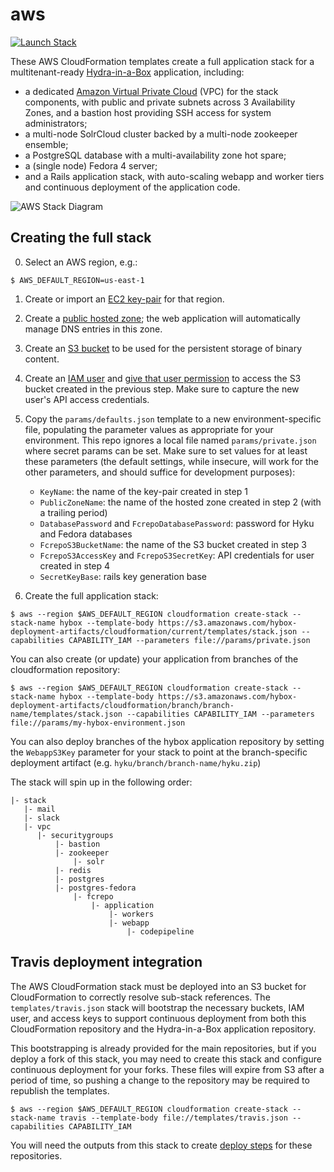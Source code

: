 # aws

[![Launch Stack](https://s3.amazonaws.com/cloudformation-examples/cloudformation-launch-stack.png)](https://console.aws.amazon.com/cloudformation/home?region=us-east-1#/stacks/new?stackName=hybox&templateURL=https://s3.amazonaws.com/hybox-deployment-artifacts/cloudformation/current/templates/stack.json)

These AWS CloudFormation templates create a full application stack for a multitenant-ready  [Hydra-in-a-Box](https://github.com/projecthydra-labs/hyku) application, including:

  - a dedicated [Amazon Virtual Private Cloud](https://aws.amazon.com/vpc) (VPC) for the stack components, with public and private subnets across 3 Availability Zones, and a bastion host providing SSH access for system administrators;
  - a multi-node SolrCloud cluster backed by a multi-node zookeeper ensemble;
  - a PostgreSQL database with a multi-availability zone hot spare;
  - a (single node) Fedora 4 server;
  - and a Rails application stack, with auto-scaling webapp and worker tiers and continuous deployment of the application code.

![AWS Stack Diagram](https://cloud.githubusercontent.com/assets/111218/16077301/e8a0dc6c-32ef-11e6-80b4-e9e74c18973e.png)


## Creating the full stack

0. Select an AWS region, e.g.:

```
$ AWS_DEFAULT_REGION=us-east-1
```

1. Create or import an [EC2 key-pair](http://docs.aws.amazon.com/AWSEC2/latest/UserGuide/ec2-key-pairs.html) for that region.

2. Create a [public hosted zone](http://docs.aws.amazon.com/Route53/latest/DeveloperGuide/CreatingHostedZone.html); the web application will automatically manage DNS entries in this zone.

3. Create an [S3 bucket](http://docs.aws.amazon.com/AmazonS3/latest/user-guide/create-bucket.html) to be used for the persistent storage of binary content.

4. Create an [IAM user](http://docs.aws.amazon.com/IAM/latest/UserGuide/id_users_create.html) and [give that user permission](https://aws.amazon.com/blogs/security/writing-iam-policies-how-to-grant-access-to-an-amazon-s3-bucket/) to access the S3 bucket created in the previous step. Make sure to capture the new user's API access credentials.

5. Copy the `params/defaults.json` template to a new environment-specific file, populating the parameter values as appropriate for your environment. This repo ignores a local file named `params/private.json` where secret params can be set. Make sure to set values for at least these parameters (the default settings, while insecure, will work for the other parameters, and should suffice for development purposes):
   - `KeyName`: the name of the key-pair created in step 1
   - `PublicZoneName`: the name of the hosted zone created in step 2 (with a trailing period)
   - `DatabasePassword` and `FcrepoDatabasePassword`: password for Hyku and Fedora databases
   - `FcrepoS3BucketName`: the name of the S3 bucket created in step 3
   - `FcrepoS3AccessKey` and `FcrepoS3SecretKey`: API credentials for user created in step 4
   - `SecretKeyBase`: rails key generation base

6. Create the full application stack:

```console
$ aws --region $AWS_DEFAULT_REGION cloudformation create-stack --stack-name hybox --template-body https://s3.amazonaws.com/hybox-deployment-artifacts/cloudformation/current/templates/stack.json --capabilities CAPABILITY_IAM --parameters file://params/private.json
```

You can also create (or update) your application from branches of the cloudformation repository:

```console
$ aws --region $AWS_DEFAULT_REGION cloudformation create-stack --stack-name hybox --template-body https://s3.amazonaws.com/hybox-deployment-artifacts/cloudformation/branch/branch-name/templates/stack.json --capabilities CAPABILITY_IAM --parameters file://params/my-hybox-environment.json
```

You can also deploy branches of the hybox application repository by setting the `WebappS3Key` parameter for your stack to point at the branch-specific deployment artifact (e.g. `hyku/branch/branch-name/hyku.zip`)

The stack will spin up in the following order:

```console
|- stack
   |- mail
   |- slack
   |- vpc
      |- securitygroups
          |- bastion
          |- zookeeper
              |- solr
          |- redis
          |- postgres
          |- postgres-fedora
              |- fcrepo
                  |- application
                      |- workers
                      |- webapp
                          |- codepipeline

```

## Travis deployment integration

The AWS CloudFormation stack must be deployed into an S3 bucket for CloudFormation to correctly resolve sub-stack references. The `templates/travis.json` stack will bootstrap the necessary buckets, IAM user, and access keys to support continuous deployment from both this CloudFormation repository and the Hydra-in-a-Box application repository.

This bootstrapping is already provided for the main repositories, but if you deploy a fork of this stack, you may need to create this stack and configure continuous deployment for your forks. These files will expire from S3 after a period of time, so pushing a change to the repository may be required to republish the templates.

```console
$ aws --region $AWS_DEFAULT_REGION cloudformation create-stack --stack-name travis --template-body file://templates/travis.json --capabilities CAPABILITY_IAM
```

You will need the outputs from this stack to create [deploy steps](https://docs.travis-ci.com/user/deployment/s3 ) for these repositories.
